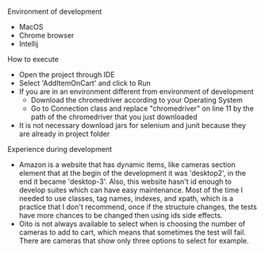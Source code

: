 Environment of development
 - MacOS
 - Chrome browser
 - Intellij

How to execute
 - Open the project through IDE
 - Select 'AddItemOnCart' and click to Run
 - If you are in an environment different from environment of development
    - Download the chromedriver according to your Operating System
    - Go to Connection class and replace "chromedriver" on line 11 by the path
    of the chromedriver that you just downloaded
 - It is not necessary download jars for selenium and junit because they are
 already in project folder

 Experience during development
  - Amazon is a website that has dynamic items, like cameras section element
  that at the begin of the development it was 'desktop2', in the end it became
  'desktop-3'. Also, this website hasn't id enough to develop suites which
  can have easy maintenance. Most of the time I needed to use classes, tag names,
  indexes, and xpath, which is a practice that I don't recommend, once if the
  structure changes, the tests have more chances to be changed then using ids
  side effects.
  - Oito is not always available to select when is choosing the number of cameras
  to add to cart, which means that sometimes the test will fail. There are cameras
  that show only three options to select for example.
